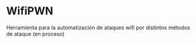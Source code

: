 # WifiPWN
Herramienta para la automatización de ataques wifi por distintos métodos de ataque (en proceso)
